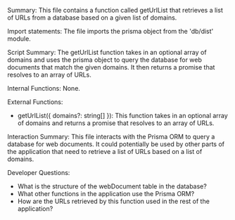 Summary:
This file contains a function called getUrlList that retrieves a list of URLs from a database based on a given list of domains.

Import statements:
The file imports the prisma object from the 'db/dist' module.

Script Summary:
The getUrlList function takes in an optional array of domains and uses the prisma object to query the database for web documents that match the given domains. It then returns a promise that resolves to an array of URLs.

Internal Functions:
None.

External Functions:
- getUrlList({ domains?: string[] }): This function takes in an optional array of domains and returns a promise that resolves to an array of URLs.

Interaction Summary:
This file interacts with the Prisma ORM to query a database for web documents. It could potentially be used by other parts of the application that need to retrieve a list of URLs based on a list of domains.

Developer Questions:
- What is the structure of the webDocument table in the database?
- What other functions in the application use the Prisma ORM?
- How are the URLs retrieved by this function used in the rest of the application?